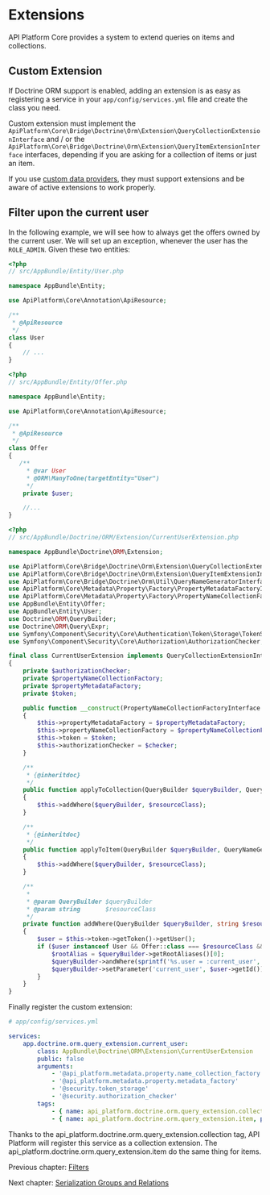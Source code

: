 # Extensions

API Platform Core provides a system to extend queries on items and collections.

## Custom Extension

If Doctrine ORM support is enabled, adding an extension is as easy as registering a service in your `app/config/services.yml` file and create the class you need.

Custom extension must implement the `ApiPlatform\Core\Bridge\Doctrine\Orm\Extension\QueryCollectionExtensionInterface`
and / or the `ApiPlatform\Core\Bridge\Doctrine\Orm\Extension\QueryItemExtensionInterface`
interfaces, depending if you are asking for a collection of items or just an item.

If you use [custom data providers](data-providers.md), they must support extensions and be aware of active extensions to work
properly.

## Filter upon the current user

In the following example, we will see how to always get the offers owned by the current user. We will set up an exception, whenever the user has the `ROLE_ADMIN`.
Given these two entities:

```php
<?php
// src/AppBundle/Entity/User.php

namespace AppBundle\Entity;

use ApiPlatform\Core\Annotation\ApiResource;

/**
 * @ApiResource
 */
class User
{
    // ...
}

```

```php
<?php
// src/AppBundle/Entity/Offer.php

namespace AppBundle\Entity;

use ApiPlatform\Core\Annotation\ApiResource;

/**
 * @ApiResource
 */
class Offer
{
   /**
     * @var User
     * @ORM\ManyToOne(targetEntity="User")
     */
    private $user;

    //...
}

```

```php
<?php
// src/AppBundle/Doctrine/ORM/Extension/CurrentUserExtension.php

namespace AppBundle\Doctrine\ORM\Extension;

use ApiPlatform\Core\Bridge\Doctrine\Orm\Extension\QueryCollectionExtensionInterface;
use ApiPlatform\Core\Bridge\Doctrine\Orm\Extension\QueryItemExtensionInterface;
use ApiPlatform\Core\Bridge\Doctrine\Orm\Util\QueryNameGeneratorInterface;
use ApiPlatform\Core\Metadata\Property\Factory\PropertyMetadataFactoryInterface;
use ApiPlatform\Core\Metadata\Property\Factory\PropertyNameCollectionFactoryInterface;
use AppBundle\Entity\Offer;
use AppBundle\Entity\User;
use Doctrine\ORM\QueryBuilder;
use Doctrine\ORM\Query\Expr;
use Symfony\Component\Security\Core\Authentication\Token\Storage\TokenStorageInterface;
use Symfony\Component\Security\Core\Authorization\AuthorizationChecker;

final class CurrentUserExtension implements QueryCollectionExtensionInterface, QueryItemExtensionInterface
{
    private $authorizationChecker;
    private $propertyNameCollectionFactory;
    private $propertyMetadataFactory;
    private $token;

    public function __construct(PropertyNameCollectionFactoryInterface $propertyNameCollectionFactory, PropertyMetadataFactoryInterface $propertyMetadataFactory, TokenStorageInterface $token, AuthorizationChecker $checker)
    {
        $this->propertyMetadataFactory = $propertyMetadataFactory;
        $this->propertyNameCollectionFactory = $propertyNameCollectionFactory;
        $this->token = $token;
        $this->authorizationChecker = $checker;
    }

    /**
     * {@inheritdoc}
     */
    public function applyToCollection(QueryBuilder $queryBuilder, QueryNameGeneratorInterface $queryNameGenerator, string $resourceClass, string $operationName = null)
    {
        $this->addWhere($queryBuilder, $resourceClass);
    }

    /**
     * {@inheritdoc}
     */
    public function applyToItem(QueryBuilder $queryBuilder, QueryNameGeneratorInterface $queryNameGenerator, string $resourceClass, array $identifiers, string $operationName = null)
    {
        $this->addWhere($queryBuilder, $resourceClass);
    }

    /**
     *
     * @param QueryBuilder $queryBuilder
     * @param string       $resourceClass
     */
    private function addWhere(QueryBuilder $queryBuilder, string $resourceClass)
    {
        $user = $this->token->getToken()->getUser();
        if ($user instanceof User && Offer::class === $resourceClass && !$this->authorizationChecker->isGranted('ROLE_ADMIN')) {
            $rootAlias = $queryBuilder->getRootAliases()[0];
            $queryBuilder->andWhere(sprintf('%s.user = :current_user', $rootAlias));
            $queryBuilder->setParameter('current_user', $user->getId());
        }
    }
}

```

Finally register the custom extension:

```yaml
# app/config/services.yml

services:
    app.doctrine.orm.query_extension.current_user:
        class: AppBundle\Doctrine\ORM\Extension\CurrentUserExtension
        public: false
        arguments:
            - '@api_platform.metadata.property.name_collection_factory'
            - '@api_platform.metadata.property.metadata_factory'
            - '@security.token_storage'
            - '@security.authorization_checker'
        tags:
            - { name: api_platform.doctrine.orm.query_extension.collection, priority: 64 }
            - { name: api_platform.doctrine.orm.query_extension.item, priority: 64 }
```

Thanks to the api_platform.doctrine.orm.query_extension.collection tag, API Platform will register this service as a collection extension.
The api_platform.doctrine.orm.query_extension.item do the same thing for items.

Previous chapter: [Filters](filters.md)

Next chapter: [Serialization Groups and Relations](serialization-groups-and-relations.md)